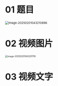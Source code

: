 # 01 题目

<img src="https://cvp.oss-cn-shanghai.aliyuncs.com/202502010432937.png" alt="image-20250201043210896" style="zoom: 67%;" />



# 02 视频图片

<img src="https://cvp.oss-cn-shanghai.aliyuncs.com/202502010432193.png" alt="image-20250201043201118" style="zoom:50%;" />



# 03 视频文字

